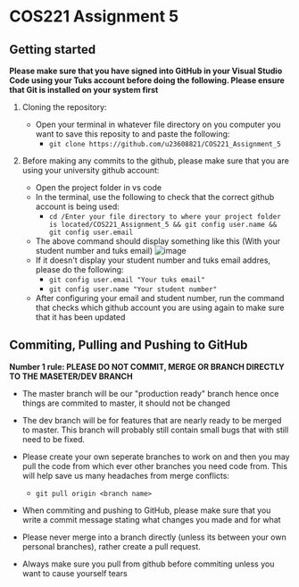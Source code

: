# COS221 Assignment 5

## Getting started

**Please make sure that you have signed into GitHub in your Visual Studio Code using your Tuks account before doing the following. Please ensure that Git is installed on your system first**

1. Cloning the repository:
   - Open your terminal in whatever file directory on you computer you want to save this reposity to and paste the following:
     - `git clone https://github.com/u23608821/COS221_Assignment_5`
     
2. Before making any commits to the github, please make sure that you are using your university github account:
   - Open the project folder in vs code
   - In the terminal, use the following to check that the correct github account is being used:
     - `cd /Enter your file directory to where your project folder is located/COS221_Assignment_5 && git config user.name && git config user.email`
   - The above command should display something like this (With your student number and tuks email) ![image](https://github.com/user-attachments/assets/b36acf7d-a2bc-48ec-929c-f73f7db24dff)
   - If it doesn't display your student number and tuks email addres, please do the following:
     - `git config user.email "Your tuks email"`
     - `git config user.name "Your student number"`
   - After configuring your email and student number, run the command that checks which github account you are using again to make sure that it has been updated
  

## Commiting, Pulling and Pushing to GitHub

**Number 1 rule: PLEASE DO NOT COMMIT, MERGE OR BRANCH DIRECTLY TO THE MASETER/DEV BRANCH**

- The master branch will be our "production ready" branch hence once things are commited to master, it should not be changed
- The dev branch will be for features that are nearly ready to be merged to master. This branch will probably still contain small bugs that with still need to be fixed.

- Please create your own seperate branches to work on and then you may pull the code from which ever other branches you need code from. This will help save us many headaches from merge conflicts:
  - `git pull origin <branch name>`
 
- When commiting and pushing to GitHub, please make sure that you write a commit message stating what changes you made and for what
- Please never merge into a branch directly (unless its between your own personal branches), rather create a pull request.
- Always make sure you pull from github before commiting unless you want to cause yourself tears


